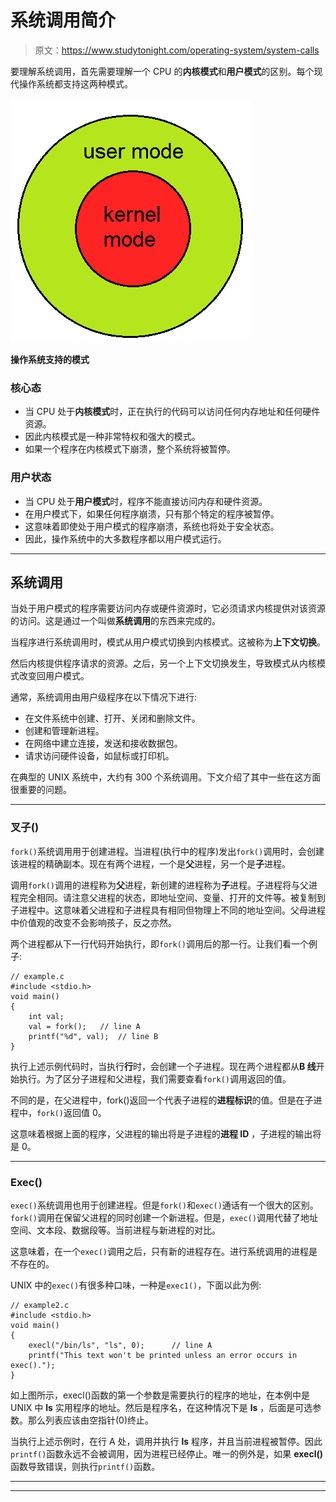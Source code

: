 # 系统调用简介

> 原文：<https://www.studytonight.com/operating-system/system-calls>

要理解系统调用，首先需要理解一个 CPU 的**内核模式**和**用户模式**的区别。每个现代操作系统都支持这两种模式。

![Modes supported by the operating system](img/416adbe27e51fac5340483840336657e.png)

**操作系统支持的模式**

### 核心态

*   当 CPU 处于**内核模式**时，正在执行的代码可以访问任何内存地址和任何硬件资源。
*   因此内核模式是一种非常特权和强大的模式。
*   如果一个程序在内核模式下崩溃，整个系统将被暂停。

### 用户状态

*   当 CPU 处于**用户模式**时，程序不能直接访问内存和硬件资源。
*   在用户模式下，如果任何程序崩溃，只有那个特定的程序被暂停。
*   这意味着即使处于用户模式的程序崩溃，系统也将处于安全状态。
*   因此，操作系统中的大多数程序都以用户模式运行。

* * *

## 系统调用

当处于用户模式的程序需要访问内存或硬件资源时，它必须请求内核提供对该资源的访问。这是通过一个叫做**系统调用**的东西来完成的。

当程序进行系统调用时，模式从用户模式切换到内核模式。这被称为**上下文切换**。

然后内核提供程序请求的资源。之后，另一个上下文切换发生，导致模式从内核模式改变回用户模式。

通常，系统调用由用户级程序在以下情况下进行:

*   在文件系统中创建、打开、关闭和删除文件。
*   创建和管理新进程。
*   在网络中建立连接，发送和接收数据包。
*   请求访问硬件设备，如鼠标或打印机。

在典型的 UNIX 系统中，大约有 300 个系统调用。下文介绍了其中一些在这方面很重要的问题。

* * *

### 叉子()

`fork()`系统调用用于创建进程。当进程(执行中的程序)发出`fork()`调用时，会创建该进程的精确副本。现在有两个进程，一个是**父**进程，另一个是**子**进程。

调用`fork()`调用的进程称为**父**进程，新创建的进程称为**子**进程。子进程将与父进程完全相同。请注意父进程的状态，即地址空间、变量、打开的文件等。被复制到子进程中。这意味着父进程和子进程具有相同但物理上不同的地址空间。父母进程中价值观的改变不会影响孩子，反之亦然。

两个进程都从下一行代码开始执行，即`fork()`调用后的那一行。让我们看一个例子:

```
// example.c
#include <stdio.h>
void main() 
{
    int val;  
    val = fork();   // line A
    printf("%d", val);  // line B
}
```

执行上述示例代码时，当执行**行**时，会创建一个子进程。现在两个进程都从**B 线**开始执行。为了区分子进程和父进程，我们需要查看`fork()`调用返回的值。

不同的是，在父进程中，fork()返回一个代表子进程的**进程标识**的值。但是在子进程中，`fork()`返回值 0。

这意味着根据上面的程序，父进程的输出将是子进程的**进程 ID** ，子进程的输出将是 0。

* * *

### Exec()

`exec()`系统调用也用于创建进程。但是`fork()`和`exec()`通话有一个很大的区别。`fork()`调用在保留父进程的同时创建一个新进程。但是，`exec()`调用代替了地址空间、文本段、数据段等。当前进程与新进程的对比。

这意味着，在一个`exec()`调用之后，只有新的进程存在。进行系统调用的进程是不存在的。

UNIX 中的`exec()`有很多种口味，一种是`exec1()`，下面以此为例:

```
// example2.c
#include <stdio.h>
void main() 
{
    execl("/bin/ls", "ls", 0);      // line A
    printf("This text won't be printed unless an error occurs in exec().");
}
```

如上图所示，execl()函数的第一个参数是需要执行的程序的地址，在本例中是 UNIX 中 **ls** 实用程序的地址。然后是程序名，在这种情况下是 **ls** ，后面是可选参数。那么列表应该由空指针(0)终止。

当执行上述示例时，在行 A 处，调用并执行 **ls** 程序，并且当前进程被暂停。因此`printf()`函数永远不会被调用，因为进程已经停止。唯一的例外是，如果 **execl()** 函数导致错误，则执行`printf()`函数。

* * *

* * *
